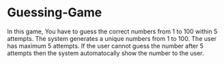 # Guessing-Game
In this game, You have to guess the correct numbers from 1 to 100 within 5 attempts.
The system generates a unique numbers from 1 to 100. The user has maximum 5 attempts. If the user cannot guess the number after 5 attempts then the system automatocally 
show the number to the user.
